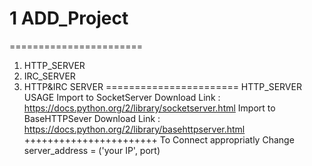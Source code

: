 # 1 ADD_Project
=======================
1. HTTP_SERVER
2. IRC_SERVER
3. HTTP&IRC SERVER
=======================
HTTP_SERVER USAGE
Import to SocketServer  Download Link : https://docs.python.org/2/library/socketserver.html
Import to BaseHTTPSever Download Link : https://docs.python.org/2/library/basehttpserver.html
+++++++++++++++++++++++
To Connect appropriatly Change server_address = ('your IP', port)

